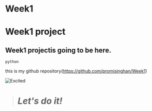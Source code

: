 # Week1

#  Week1 project

## Week1 projectis going to be here. 


`python`

this is my github
repository(https://github.com/promisinghan/Week1)


![Excited](https://isorepublic.com/wp-content/uploads/2020/08/iso-republic-plated-food-restaurant-sandwich-1100x733.jpg)

> # *Let's do it!* 







